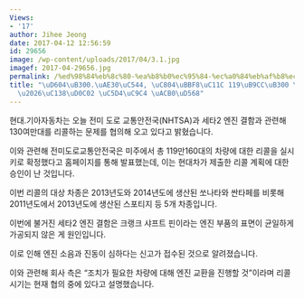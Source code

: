 ```yaml
---
Views:
- '17'
author: Jihee Jeong
date: 2017-04-12 12:56:59
id: 29656
image: /wp-content/uploads/2017/04/3.1.jpg
imagef: 2017-04-29656.jpg
permalink: /%ed%98%84%eb%8c%80-%ea%b8%b0%ec%95%84-%ec%a0%84%eb%af%b8%ec%84%9c-119%eb%a7%8c%eb%8c%80-%eb%a6%ac%ec%bd%9c%ec%84%b8%ed%83%802-%ec%97%94%ec%a7%84-%ea%b2%b0%ed%95%a8/
title: "\uD604\uB300.\uAE30\uC544, \uC804\uBBF8\uC11C 119\uB9CC\uB300 \uB9AC\uCF5C\
  \u2026\uC138\uD0C02 \uC5D4\uC9C4 \uACB0\uD568"
---
```


현대.기아자동차는 오늘 전미 도로 교통안전국(NHTSA)과 세타2 엔진 결함과 관련해 130여만대를 리콜하는 문제를 협의해 오고 있다고 밝혔습니다.

이와 관련해 전미도로교통안전국은 미주에서 총 119만160대의 차량에 대한 리콜을 실시키로 확정했다고 홈페이지를 통해 발표했는데, 이는 현대차가 제출한 리콜 계획에 대한 승인이 난 것입니다.

이번 리콜의 대상 차종은 2013년도와 2014년도에 생산된 쏘나타와 싼타페를 비롯해 2011년도에서 2013년도에 생산된 스포티지 등 5개 차종입니다.

이번에 불거진 세타2 엔진 결함은 크랭크 샤프트 핀이라는 엔진 부품의 표면이 균일하게 가공되지 않은 게 원인입니다.

이로 인해 엔진 소음과 진동이 심하다는 신고가 접수된 것으로 알려졌습니다.

이와 관련해 회사 측은 “조치가 필요한 차량에 대해 엔진 교환을 진행할 것”이라며 리콜 시기는 현재 협의 중에 있다고 설명했습니다.